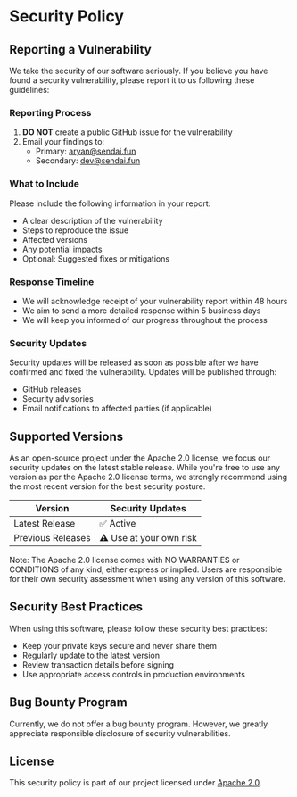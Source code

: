 # Security Policy

## Reporting a Vulnerability

We take the security of our software seriously. If you believe you have found a security vulnerability, please report it to us following these guidelines:

### Reporting Process

1. **DO NOT** create a public GitHub issue for the vulnerability
2. Email your findings to:
   - Primary: aryan@sendai.fun
   - Secondary: dev@sendai.fun

### What to Include

Please include the following information in your report:

- A clear description of the vulnerability
- Steps to reproduce the issue
- Affected versions
- Any potential impacts
- Optional: Suggested fixes or mitigations

### Response Timeline

- We will acknowledge receipt of your vulnerability report within 48 hours
- We aim to send a more detailed response within 5 business days
- We will keep you informed of our progress throughout the process

### Security Updates

Security updates will be released as soon as possible after we have confirmed and fixed the vulnerability. Updates will be published through:

- GitHub releases
- Security advisories
- Email notifications to affected parties (if applicable)

## Supported Versions

As an open-source project under the Apache 2.0 license, we focus our security updates on the latest stable release. While you're free to use any version as per the Apache 2.0 license terms, we strongly recommend using the most recent version for the best security posture.

| Version | Security Updates |
| ------- | --------------- |
| Latest Release | ✅ Active |
| Previous Releases | ⚠️ Use at your own risk |

Note: The Apache 2.0 license comes with NO WARRANTIES or CONDITIONS of any kind, either express or implied. Users are responsible for their own security assessment when using any version of this software.

## Security Best Practices

When using this software, please follow these security best practices:
- Keep your private keys secure and never share them
- Regularly update to the latest version
- Review transaction details before signing
- Use appropriate access controls in production environments

## Bug Bounty Program

Currently, we do not offer a bug bounty program. However, we greatly appreciate responsible disclosure of security vulnerabilities.

## License

This security policy is part of our project licensed under [Apache 2.0](LICENSE).
